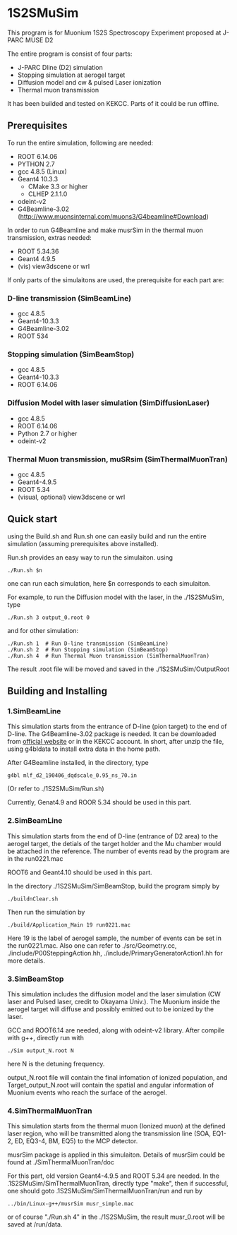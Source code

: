 
# 1S2SMuSim

This program is for Muonium 1S2S Spectroscopy Experiment proposed at J-PARC MUSE D2

The entire program is consist of four parts:

- J-PARC Dline (D2) simulation
- Stopping simulation at aerogel target
- Diffusion model and cw & pulsed Laser ionization
- Thermal muon transmission

It has been builded and tested on KEKCC. Parts of it could be run offline.


## Prerequisites

To run the entire simulation, following are needed:

- ROOT 6.14.06
- PYTHON 2.7
- gcc 4.8.5 (Linux)
- Geant4 10.3.3
	- CMake 3.3 or higher
	- CLHEP 2.1.1.0
- odeint-v2
- G4Beamline-3.02 (http://www.muonsinternal.com/muons3/G4beamline#Download)

In order to run G4Beamline and make musrSim in the thermal muon transmission, extras needed:

- ROOT 5.34.36
- Geant4 4.9.5
- (vis) view3dscene or wrl

If only parts of the simulaitons are used, the prerequisite for each part are:

### D-line transmission (SimBeamLine)

- gcc 4.8.5
- Geant4-10.3.3
- G4Beamline-3.02
- ROOT 534


### Stopping simulation (SimBeamStop)

- gcc 4.8.5
- Geant4-10.3.3
- ROOT 6.14.06

### Diffusion Model with laser simulation (SimDiffusionLaser)

- gcc 4.8.5
- ROOT 6.14.06
- Python 2.7 or higher
- odeint-v2

### Thermal Muon transmission, muSRsim (SimThermalMuonTran)

- gcc 4.8.5
- Geant4-4.9.5
- ROOT 5.34
- (visual, optional) view3dscene or wrl

## Quick start

using the Build.sh and Run.sh one can easily build and run the entire simulation (assuming prerequisites above installed).

Run.sh provides an easy way to run the simulaiton. using

```
./Run.sh $n
```

one can run each simulation, here $n corresponds to each simulaiton.

For example, to run the Diffusion model with the laser, in the ./1S2SMuSim, type

```
./Run.sh 3 output_0.root 0
```

and for other simulation:

```
./Run.sh 1  # Run D-line transmission (SimBeamLine)
./Run.sh 2  # Run Stopping simulation (SimBeamStop)
./Run.sh 4  # Run Thermal Muon transmission (SimThermalMuonTran)
```

The result .root file will be moved and saved in the ./1S2SMuSim/OutputRoot

## Building and Installing

### 1.SimBeamLine

This simulation starts from the entrance of D-line (pion target) to the end of D-line. The G4Beamline-3.02 package is needed. It can be downloaded from [official website](http://www.muonsinternal.com/muons3/G4beamline#Download) or in the KEKCC account. In short, after unzip the file, using g4bldata to install extra data in the home path.

After G4Beamline installed, in the directory, type

```
g4bl mlf_d2_190406_dqdscale_0.95_ns_70.in
```

 (Or refer to ./1S2SMuSim/Run.sh)

Currently, Genat4.9 and ROOR 5.34 should be used in this part.

### 2.SimBeamLine

This simulation starts from the end of D-line (entrance of D2 area) to the aerogel target, the detials of the target holder and the Mu chamber would be attached in the reference. The number of events read by the program are in the run0221.mac

ROOT6 and Geant4.10 should be used in this part.

In the directory ./1S2SMuSim/SimBeamStop, build the program simply by 

```
./buildnClear.sh
```

Then run the simulation by

```
./build/Application_Main 19 run0221.mac
```

Here 19 is the label of aerogel sample, the number of events can be set in the run0221.mac. Also one can refer to ./src/Geometry.cc, ./include/P00SteppingAction.hh, ./include/PrimaryGeneratorAction1.hh for more details.

### 3.SimBeamStop

This simulation includes the diffusion model and the laser simulation (CW laser and Pulsed laser, credit to Okayama Univ.). The Muonium inside the aerogel target will diffuse and possibly emitted out to be ionized by the laser.

GCC and ROOT6.14 are needed, along with odeint-v2 library. After compile with g++, directly run with

```
./Sim output_N.root N
```

here N is the detuning frequency.

output_N.root file will contain the final infomation of ionized population, and Target_output_N.root will contain the spatial and angular information of Muonium events who reach the surface of the aerogel.

### 4.SimThermalMuonTran

This simulation starts from the thermal muon (Ionized muon) at the defined laser region, who will be transmitted along the transmission line (SOA, EQ1-2, ED, EQ3-4, BM, EQ5) to the MCP detector.

musrSim package is applied in this simulaiton. Details of musrSim could be found at ./SimThermalMuonTran/doc

For this part, old version Geant4-4.9.5 and ROOT 5.34 are needed. In the .1S2SMuSim/SimThermalMuonTran, directly type "make", then if successful, one should goto .1S2SMuSim/SimThermalMuonTran/run and run by

```
../bin/Linux-g++/musrSim musr_simple.mac
```

or of course "./Run.sh 4" in the ./1S2SMuSim, the result musr_0.root will be saved at /run/data.






